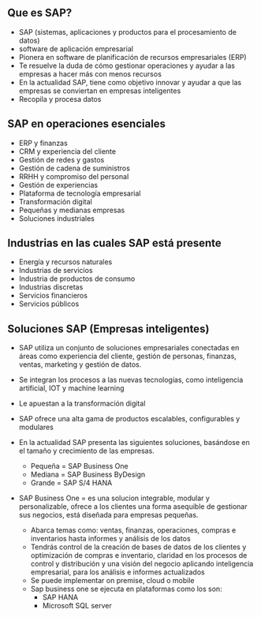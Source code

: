 ## Que es SAP?
- SAP (sistemas, aplicaciones y productos para el procesamiento de datos)
- software de aplicación empresarial
- Pionera en software de planificación de recursos empresariales (ERP)
- Te resuelve la duda de cómo gestionar operaciones y ayudar a las empresas a hacer más con menos     recursos
- En la actualidad SAP, tiene como objetivo innovar y ayudar a que las empresas se conviertan en      empresas inteligentes
- Recopila y procesa datos

## SAP en operaciones esenciales
- ERP y finanzas
- CRM y experiencia del cliente
- Gestión de redes y gastos
- Gestión de cadena de suministros
- RRHH y compromiso del personal
- Gestión de experiencias
- Plataforma de tecnología empresarial
- Transformación digital
- Pequeñas y medianas empresas
- Soluciones industriales

## Industrias en las cuales SAP está presente
- Energía y recursos naturales
- Industrias de servicios
- Industria de productos de consumo
- Industrias discretas
- Servicios financieros
- Servicios públicos

## Soluciones SAP (Empresas inteligentes)
- SAP utiliza un conjunto de soluciones empresariales conectadas en áreas como experiencia del        cliente, gestión de personas, finanzas, ventas, marketing y gestión de datos.
- Se integran los procesos a las nuevas tecnologías, como inteligencia artificial, IOT y machine      learning
- Le apuestan a la transformación digital
- SAP ofrece una alta gama de productos escalables, configurables y modulares
- En la actualidad SAP presenta las siguientes soluciones, basándose en el tamaño y crecimiento de    las empresas.
    - Pequeña = SAP Business One
    - Mediana = SAP Business ByDesign
    - Grande = SAP S/4 HANA
    
 - SAP Business One = es una solucion integrable, modular y personalizable, ofrece a los clientes una forma asequible de gestionar sus negocios, está diseñada para       empresas pequeñas.
    - Abarca temas como: ventas, finanzas, operaciones, compras e inventarios hasta informes y análisis de los datos
    - Tendrás control de la creación de bases de datos de los clientes y optimización de compras e inventario, claridad en los procesos de control y distribución y una    visión del negocio aplicando inteligencia empresarial, para los análisis e informes actualizados
    - Se puede implementar on premise, cloud o mobile
    - Sap business one se ejecuta en plataformas como los son:
        - SAP HANA
        - Microsoft SQL server